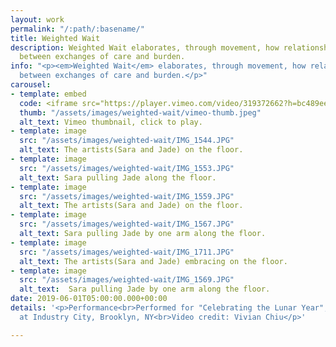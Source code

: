 ```yaml
---
layout: work
permalink: "/:path/:basename/"
title: Weighted Wait
description: Weighted Wait elaborates, through movement, how relationships oscillate
  between exchanges of care and burden.
info: "<p><em>Weighted Wait</em> elaborates, through movement, how relationships oscillate
  between exchanges of care and burden.</p>"
carousel:
- template: embed
  code: <iframe src="https://player.vimeo.com/video/319372662?h=bc489ee8f6&title=0&byline=0&portrait=0" width="640" height="360" frameborder="0" allow="autoplay; fullscreen; picture-in-picture" allowfullscreen></iframe>
  thumb: "/assets/images/weighted-wait/vimeo-thumb.jpeg"
  alt_text: Vimeo thumbnail, click to play.
- template: image
  src: "/assets/images/weighted-wait/IMG_1544.JPG"
  alt_text: The artists(Sara and Jade) on the floor.
- template: image
  src: "/assets/images/weighted-wait/IMG_1553.JPG"
  alt_text: Sara pulling Jade along the floor.
- template: image
  src: "/assets/images/weighted-wait/IMG_1559.JPG"
  alt_text: The artists(Sara and Jade) on the floor.
- template: image
  src: "/assets/images/weighted-wait/IMG_1567.JPG"
  alt_text: Sara pulling Jade by one arm along the floor.
- template: image
  src: "/assets/images/weighted-wait/IMG_1711.JPG"
  alt_text: The artists(Sara and Jade) embracing on the floor.
- template: image
  src: "/assets/images/weighted-wait/IMG_1569.JPG"
  alt_text:  Sara pulling Jade by one arm along the floor.
date: 2019-06-01T05:00:00.000+00:00
details: '<p>Performance<br>Performed for "Celebrating the Lunar Year", Dedalus Foundation
  at Industry City, Brooklyn, NY<br>Video credit: Vivian Chiu</p>'

---
```

